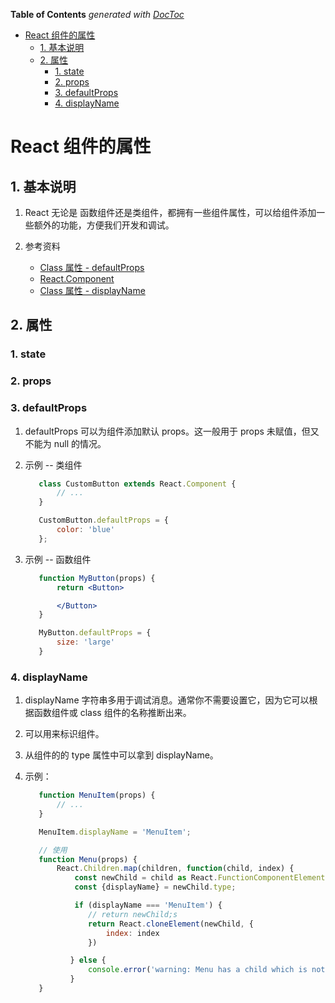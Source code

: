 <!-- START doctoc generated TOC please keep comment here to allow auto update -->
<!-- DON'T EDIT THIS SECTION, INSTEAD RE-RUN doctoc TO UPDATE -->
**Table of Contents**  *generated with [DocToc](https://github.com/thlorenz/doctoc)*

- [React 组件的属性](#react-%E7%BB%84%E4%BB%B6%E7%9A%84%E5%B1%9E%E6%80%A7)
  - [1. 基本说明](#1-%E5%9F%BA%E6%9C%AC%E8%AF%B4%E6%98%8E)
  - [2. 属性](#2-%E5%B1%9E%E6%80%A7)
    - [1. state](#1-state)
    - [2. props](#2-props)
    - [3. defaultProps](#3-defaultprops)
    - [4. displayName](#4-displayname)

<!-- END doctoc generated TOC please keep comment here to allow auto update -->

# React 组件的属性

## 1. 基本说明

1. React 无论是 函数组件还是类组件，都拥有一些组件属性，可以给组件添加一些额外的功能，方便我们开发和调试。

2. 参考资料
   - [Class 属性 - defaultProps](https://zh-hans.reactjs.org/docs/react-component.html#defaultprops)
   - [React.Component](https://zh-hans.reactjs.org/docs/react-component.html)
   - [Class 属性 - displayName](https://zh-hans.reactjs.org/docs/react-component.html#displayname)

## 2. 属性

### 1. state
### 2. props
### 3. defaultProps

1. defaultProps 可以为组件添加默认 props。这一般用于 props 未赋值，但又不能为 null 的情况。

2. 示例 -- 类组件
   ```jsx
      class CustomButton extends React.Component {
          // ...
      }

      CustomButton.defaultProps = {
          color: 'blue'
      };
   ```

3. 示例 -- 函数组件
   ```jsx
      function MyButton(props) {
          return <Button>

          </Button>
      }

      MyButton.defaultProps = {
          size: 'large'
      }
   ```
### 4. displayName

1. displayName 字符串多用于调试消息。通常你不需要设置它，因为它可以根据函数组件或 class 组件的名称推断出来。

2. 可以用来标识组件。

3. 从组件的的 type 属性中可以拿到 displayName。

4. 示例：
   ```jsx
      function MenuItem(props) {
          // ...
      }

      MenuItem.displayName = 'MenuItem';

      // 使用
      function Menu(props) {
          React.Children.map(children, function(child, index) {
              const newChild = child as React.FunctionComponentElement<IBasicMenuProps>;
              const {displayName} = newChild.type;

              if (displayName === 'MenuItem') {
                 // return newChild;s
                 return React.cloneElement(newChild, {
                     index: index
                 })

             } else {
                 console.error('warning: Menu has a child which is not a valid MenuItem Component');
             }
      }
   ```